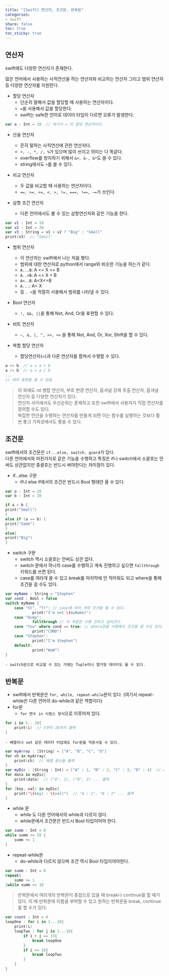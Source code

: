 ```yaml
---
title: "[Swift] 연산자, 조건문, 반복문"
categories:
- swift
share: false
toc: true
toc_sticky: true
---
```


## 연산자
swift에도 다양한 연산자가 존재한다.

많은 언어에서 사용하는 사칙연산을 하는 연산자와 비교하는 연산자 그리고 범위 연산자 등 다양한 연산자를 지원한다.

- 할당 연산자  
	- 단순히 말해서 값을 할당할 때 사용하는 연산자이다.  
	- `=`을 사용해서 값을 할당한다.  
	- swift는 safe한 언어로 데이터 타입이 다르면 오류가 발생한다.  
```swift
var a : Int = 10  // 여기서 = 이 할당 연산자이다.
```

- 산술 연산자  
	- 흔히 말하는 사칙연산에 관한 연산자다.  
	- `+, -, *, /, %`가 있으며 많이 쓰이고 의미는 다 똑같다.  
	- overflow를 방지하기 위해서 `&+, &-, &*`도 쓸 수 있다.
	- string에서도 `+`를 쓸 수 있다.  

- 비교 연산자  
	- 두 값을 비교할 때 사용하는 연산자이다.  
	- `==, >=, <=, <, >, !=, ===, !==, ~=`가 쓰인다.  

- 삼항 조건 연산자  
	- 다른 언어에서도 볼 수 있는 삼항연산자와 같은 기능을 한다.  
```swift
var v1 : Int = 10
var v2 : Int = 20
var v3 : String = v1 > v2 ? "Big" : "Small"
print(v3)  // "Small"
```

- 범위 연산자  
	- 이 연산자는 swift에서 나는 처음 봤다.  
	- 범위에 대한 연산자로 python에서 range와 비슷한 기능을 하는거 같다.  
	- `A...B`:  A <= X <= B  
	- `A..<B`: A <= X < B  
	- `A<..B`: A<X<=B  
	- `A...`: A< X  
	- 등 `. <`을 적절히 사용해서 범위를 나타낼 수 있다.  

- Bool 연산자  
	- `!, &&, ||`을 통해 Not, And, Or을 표현할 수 있다.

- 비트 연산자  
	- `~, &, |, ^, >>, <<` 을 통해 Not, And, Or, Xor, Shift을 할 수 있다.

- 복합 할당 연산자  
	- 할당연산자(=)과 다른 연산자를 합쳐서 수행할 수 있다.  
```swift
a += b  // a = a + b
a /= b  // a = a / b
...
// 여러 표현을 쓸 수 있음
```

> 이 외에도 nil 병합 연산자, 부호 변경 연산자, 옵셔널 강제 추출 연산자, 옵셔널 연산자 등 다양한 연산자가 있다.  
연산자 사이에서도 우선순위는 존재하고 또한 swift에서 사용자가 직접 연산자를 정의할 수도 있다.  
복잡한 연산을 수행하는 연산자를 만들게 되면 이는 함수를 실행하는 것보다 훨씬 좋고 가독성에서도 좋을 수 있다.

## 조건문
swift에서의 조건문은 `if...else, switch, guard`가 있다.  
다른 언어에서와 마찬가지로 같은 기능을 수행하고 특징은 if나 switch에서 소괄호는 안써도 상관없지만 중괄호는 반드시 써야한다는 차이점이 있다.  
- if...else 구문  
	- if나 else if에서의 조건은 반드시 Bool 형태만 올 수 있다.  

```swift
var a : Int = 10
var b : Int = 20

if a < b {
print("Small")
}
else if (a == b) {
print("Same")
}
else{
print("Big")
}
```

- switch 구문  
	- switch 역시 소괄호는 안써도 상관 없다.  
	- switch 문에서 하나의 case를 수행하고 계속 진행하고 싶으면 `fallthrough` 키워드를 쓰면 된다.
	- case를 여러개 쓸 수 있고 break를 마지막에 안 적어줘도 되고 where을 통해 조건을 걸 수도 있다.
```swift
var myName : String = "Stephen"
var cond : Bool = false
switch myName {
	case "St", "Tr": // case에 여러 개의 조건을 쓸 수 있다.
			print("I'm not \(myName)")
	case "Dump":
			fallthrough // 이 부분은 수행 안하고 넘어간다.
	case "You" where cond == true: // where문을 사용해서 조건을 걸 수도 있다.
			print("COND")
	case "Stephen":
			print("I'm Stephen")
	default:
			print("WoW")
}
```
	- switch문으로 비교할 수 있는 거에는 Tuple이나 열거형 데이터도 올 수 있다. 

## 반복문  
- swift에서 반복문은 `for, while, repeat-while`문이 있다. (여기서 repeat-while은 다른 언어의 do-while과 같은 역할이다)
- for문  
	- `for 변수 in 시퀀스 형식`으로 이루어져 있다.
```swift
for i in 5...10{
	print(i)  // 5부터 10까지 출력
}
```
	- 배열이나 set 같은 데이터 타입에도 for문을 적용시킬 수 있다.  
```swift
var myArray : [String] = ["A", "B", "C", "D"]
for ch in myArray{
	print(ch)  // 배열 원소들 출력
}
var myDic : [String : Int] = ["A" : 1, "B" : 2, "C" : 3, "D" : 4]  // dictionary도 가능 
for data in myDic{
	print(data)  // ("A", 1), ("B", 2) ... 출력
}
for (key, val) in myDic{
	print("\(key) : \(val)")  // "A : 1", "B : 2" ... 출력
}
```
- while 문
	- while 도 다른 언어에서의 while과 다르지 않다.
	- while문에서 조건문은 반드시 Bool 타입이어야 한다.
```swift
var summ : Int = 0
while summ <= 10 { 
	summ += 1
}
```

- repeat-while문
	- do-while과 다르지 않으며 조건 역시 Bool 타입이어야한다.
```swift
var summ : Int = 0
repeat{
	summ += 1
}while summ <= 10
```

> 반복문에서 여러개의 반복문이 중첩으로 있을 때 break나 continue를 할 때가 있다.
> 이 때 반복문에 이름을 부여할 수 있고 원하는 반복문을 break, continue를 할 수가 있다.  

```swift
var count : Int = 0
loopOne : for i in 1...10{
	print(i)
	loopTwo : for j in 1...10{
		if i + j == 15{
			break loopOne
		}
		if i == 10{
			break loopTwo
		}
	}
}
```
